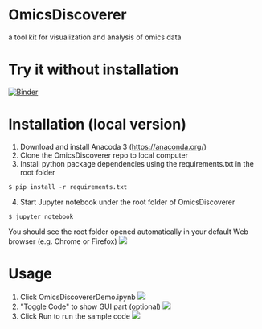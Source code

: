 # OmicsDiscoverer
a tool kit for visualization and analysis of omics data

# Try it without installation
[![Binder](https://mybinder.org/badge_logo.svg)](https://mybinder.org/v2/gh/huizhanglab-jhu/OmicsDiscoverer/master)

# Installation (local version)
1. Download and install Anacoda 3 (https://anaconda.org/)
2. Clone the OmicsDiscoverer repo to local computer
3. Install python package dependencies using the requirements.txt in the root folder
```
$ pip install -r requirements.txt
```
4. Start Jupyter notebook under the root folder of OmicsDiscoverer
```
$ jupyter notebook
```
You should see the root folder opened automatically in your default Web browser (e.g. Chrome or Firefox)
![](https://github.com/huizhanglab-jhu/OmicsDiscoverer/blob/master/dist/demo_data/resources/root.png)

# Usage
1. Click OmicsDiscovererDemo.ipynb 
![](https://github.com/huizhanglab-jhu/OmicsDiscoverer/blob/master/dist/demo_data/resources/frontpage_code.png)
2. "Toggle Code" to show GUI part (optional)
![](https://github.com/huizhanglab-jhu/OmicsDiscoverer/blob/master/dist/demo_data/resources/frontpage_ui.png)
3. Click Run to run the sample code
![](https://github.com/huizhanglab-jhu/OmicsDiscoverer/blob/master/dist/demo_data/resources/transeffect_demo.png)


